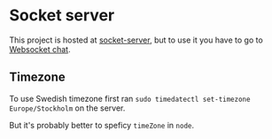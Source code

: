 # Socket server

This project is hosted at [socket-server](https://socket-server.sonnerberg.me/),
but to use it you have to go to
[Websocket chat](https://socket-client.sonnerberg.me/).

## Timezone

To use Swedish timezone first ran
`sudo timedatectl set-timezone Europe/Stockholm` on the server.

But it's probably better to speficy `timeZone` in `node`.
